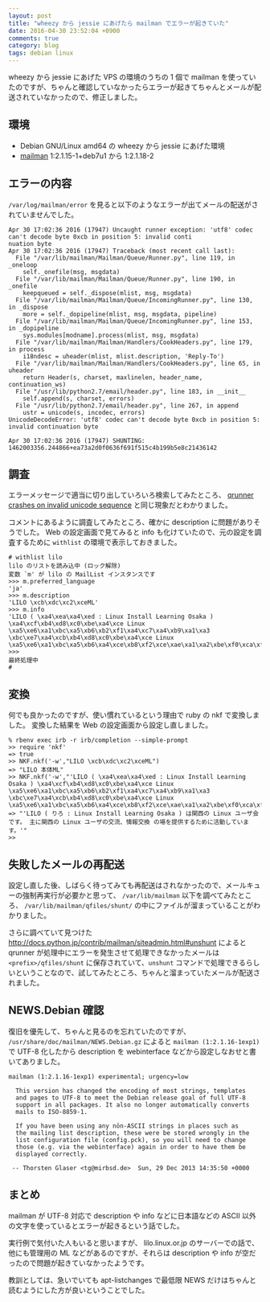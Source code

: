 ```yaml
---
layout: post
title: "wheezy から jessie にあげたら mailman でエラーが起きていた"
date: 2016-04-30 23:52:04 +0900
comments: true
category: blog
tags: debian linux
---
```

wheezy から jessie にあげた VPS の環境のうちの 1 個で mailman を使っていたのですが、ちゃんと確認していなかったらエラーが起きてちゃんとメールが配送されていなかったので、修正しました。

<!--more-->

## 環境

- Debian GNU/Linux amd64 の wheezy から jessie にあげた環境
- [mailman](http://packages.debian.org/mailman) 1:2.1.15-1+deb7u1 から 1:2.1.18-2

## エラーの内容

`/var/log/mailman/error` を見ると以下のようなエラーが出てメールの配送がされていませんでした。

```
Apr 30 17:02:36 2016 (17947) Uncaught runner exception: 'utf8' codec can't decode byte 0xcb in position 5: invalid conti
nuation byte
Apr 30 17:02:36 2016 (17947) Traceback (most recent call last):
  File "/var/lib/mailman/Mailman/Queue/Runner.py", line 119, in _oneloop
    self._onefile(msg, msgdata)
  File "/var/lib/mailman/Mailman/Queue/Runner.py", line 190, in _onefile
    keepqueued = self._dispose(mlist, msg, msgdata)
  File "/var/lib/mailman/Mailman/Queue/IncomingRunner.py", line 130, in _dispose
    more = self._dopipeline(mlist, msg, msgdata, pipeline)
  File "/var/lib/mailman/Mailman/Queue/IncomingRunner.py", line 153, in _dopipeline
    sys.modules[modname].process(mlist, msg, msgdata)
  File "/var/lib/mailman/Mailman/Handlers/CookHeaders.py", line 179, in process
    i18ndesc = uheader(mlist, mlist.description, 'Reply-To')
  File "/var/lib/mailman/Mailman/Handlers/CookHeaders.py", line 65, in uheader
    return Header(s, charset, maxlinelen, header_name, continuation_ws)
  File "/usr/lib/python2.7/email/header.py", line 183, in __init__
    self.append(s, charset, errors)
  File "/usr/lib/python2.7/email/header.py", line 267, in append
    ustr = unicode(s, incodec, errors)
UnicodeDecodeError: 'utf8' codec can't decode byte 0xcb in position 5: invalid continuation byte

Apr 30 17:02:36 2016 (17947) SHUNTING: 1462003356.244866+ea73a2d0f0636f691f515c4b199b5e8c21436142
```

## 調査

エラーメッセージで適当に切り出していろいろ検索してみたところ、
[qrunner crashes on invalid unicode sequence](https://bugs.launchpad.net/mailman/+bug/1462755)
と同じ現象だとわかりました。

コメントにあるように調査してみたところ、確かに description に問題がありそうでした。
Web の設定画面で見てみると info も化けていたので、元の設定を調査するために `withlist` の環境で表示しておきました。

```
# withlist lilo
lilo のリストを読み込中 (ロック解除)
変数 `m' が lilo の MailList インスタンスです
>>> m.preferred_language
'ja'
>>> m.description
'LILO \xcb\xdc\xc2\xceML'
>>> m.info
'LILO ( \xa4\xea\xa4\xed : Linux Install Learning Osaka ) \xa4\xcf\xb4\xd8\xc0\xbe\xa4\xce Linux \xa5\xe6\xa1\xbc\xa5\xb6\xb2\xf1\xa4\xc7\xa4\xb9\xa1\xa3 \xbc\xe7\xa4\xcb\xb4\xd8\xc0\xbe\xa4\xce Linux \xa5\xe6\xa1\xbc\xa5\xb6\xa4\xce\xb8\xf2\xce\xae\xa1\xa2\xbe\xf0\xca\xf3\xb8\xf2\xb4\xb9\xa4\xce\xbe\xec\xa4\xf2\xc4\xf3\xb6\xa1\xa4\xb9\xa4\xeb\xa4\xbf\xa4\xe1\xa4\xcb\xb3\xe8\xc6\xb0\xa4\xb7\xa4\xc6\xa4\xa4\xa4\xde\xa4\xb9\xa1\xa3'
>>>
最終処理中
#
```

## 変換

何でも良かったのですが、使い慣れているという理由で ruby の nkf で変換しました。
変換した結果を Web の設定画面から設定し直しました。

```
% rbenv exec irb -r irb/completion --simple-prompt
>> require 'nkf'
=> true
>> NKF.nkf('-w',"LILO \xcb\xdc\xc2\xceML")
=> "LILO 本体ML"
>> NKF.nkf('-w',"'LILO ( \xa4\xea\xa4\xed : Linux Install Learning Osaka ) \xa4\xcf\xb4\xd8\xc0\xbe\xa4\xce Linux \xa5\xe6\xa1\xbc\xa5\xb6\xb2\xf1\xa4\xc7\xa4\xb9\xa1\xa3 \xbc\xe7\xa4\xcb\xb4\xd8\xc0\xbe\xa4\xce Linux \xa5\xe6\xa1\xbc\xa5\xb6\xa4\xce\xb8\xf2\xce\xae\xa1\xa2\xbe\xf0\xca\xf3\xb8\xf2\xb4\xb9\xa4\xce\xbe\xec\xa4\xf2\xc4\xf3\xb6\xa1\xa4\xb9\xa4\xeb\xa4\xbf\xa4\xe1\xa4\xcb\xb3\xe8\xc6\xb0\xa4\xb7\xa4\xc6\xa4\xa4\xa4\xde\xa4\xb9\xa1\xa3'")
=> "'LILO ( りろ : Linux Install Learning Osaka ) は関西の Linux ユーザ会です。 主に関西の Linux ユーザの交流、情報交換 の場を提供するために活動しています。'"
>>
```

## 失敗したメールの再配送

設定し直した後、しばらく待ってみても再配送はされなかったので、メールキューの強制再実行が必要かと思って、 `/var/lib/mailman` 以下を調べてみたところ、 `/var/lib/mailman/qfiles/shunt/` の中にファイルが溜まっていることがわかりました。

さらに調べていて見つけた
<http://docs.python.jp/contrib/mailman/siteadmin.html#unshunt>
によると qrunner が処理中にエラーを発生させて処理できなかったメールは `<prefix>/qfiles/shunt` に保存されていて、`unshunt` コマンドで処理できるらしいということなので、試してみたところ、ちゃんと溜まっていたメールが配送されました。

## NEWS.Debian 確認

復旧を優先して、ちゃんと見るのを忘れていたのですが、 `/usr/share/doc/mailman/NEWS.Debian.gz` によると `mailman (1:2.1.16-1exp1)` で UTF-8 化したから description を webinterface などから設定しなおせと書いてありました。

```
mailman (1:2.1.16-1exp1) experimental; urgency=low

  This version has changed the encoding of most strings, templates
  and pages to UTF-8 to meet the Debian release goal of full UTF-8
  support in all packages. It also no longer automatically converts
  mails to ISO-8859-1.

  If you have been using any nōn-ASCII strings in places such as
  the mailing list description, these were be stored wrongly in the
  list configuration file (config.pck), so you will need to change
  those (e.g. via the webinterface) again in order to have them be
  displayed correctly.

 -- Thorsten Glaser <tg@mirbsd.de>  Sun, 29 Dec 2013 14:35:50 +0000
```

## まとめ

mailman が UTF-8 対応で description や info などに日本語などの ASCII 以外の文字を使っているとエラーが起きるという話でした。

実行例で気付いた人もいると思いますが、 lilo.linux.or.jp のサーバーでの話で、他にも管理用の ML などがあるのですが、それらは description や info が空だったので問題が起きていなかったようです。

教訓としては、急いでいても apt-listchanges で最低限 NEWS だけはちゃんと読むようにした方が良いということでした。
